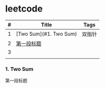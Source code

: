 # leetcode

| #    | **Title**                     | Tags   |
| :--- | ----------------------------- | ------ |
| 1    | [Two Sum](#1. Two Sum)        | 双指针 |
| 2    | <a href="#aaa">第一段标题</a> |        |
| 3    |                               |        |
|      |                               |        |





















































































### 1. Two Sum















<a name="aaa">第一段标题</a>









